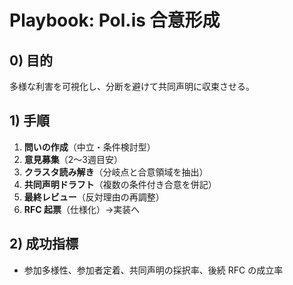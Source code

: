 # Playbook: Pol.is 合意形成

## 0) 目的
多様な利害を可視化し、分断を避けて共同声明に収束させる。

## 1) 手順
1. **問いの作成**（中立・条件検討型）
2. **意見募集**（2〜3週目安）
3. **クラスタ読み解き**（分岐点と合意領域を抽出）
4. **共同声明ドラフト**（複数の条件付き合意を併記）
5. **最終レビュー**（反対理由の再調整）
6. **RFC 起票**（仕様化）→実装へ

## 2) 成功指標
- 参加多様性、参加者定着、共同声明の採択率、後続 RFC の成立率
